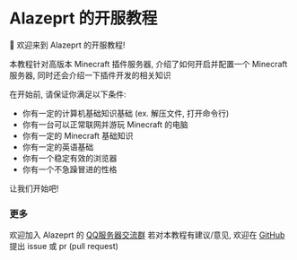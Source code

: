 # Alazeprt 的开服教程

👏 欢迎来到 Alazeprt 的开服教程!

本教程针对高版本 Minecraft 插件服务器, 介绍了如何开启并配置一个 Minecraft 服务器, 同时还会介绍一下插件开发的相关知识

在开始前, 请保证你满足以下条件:
- 你有一定的计算机基础知识基础 (ex. 解压文件, 打开命令行)
- 你有一台可以正常联网并游玩 Minecraft 的电脑
- 你有一定的 Minecraft 基础知识
- 你有一定的英语基础
- 你有一个稳定有效的浏览器
- 你有一个不急躁冒进的性格

让我们开始吧!

### 更多

欢迎加入 Alazeprt 的 [QQ服务器交流群](https://qm.qq.com/q/jGROgRUszC)
若对本教程有建议/意见, 欢迎在 [GitHub](https://github.com/alazeprt/mcserver-wiki) 提出 issue 或 pr (pull request)
